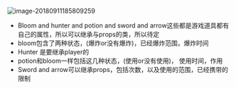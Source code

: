 ![image-20180911185809259](/var/folders/1z/7dj2n4k93g73jj5f_8nxggdw0000gn/T/abnerworks.Typora/image-20180911185809259.png)

- Bloom and hunter and potion and sword and arrow这些都是游戏道具都有自己的属性，所以可以继承与props的类，所以待定
- bloom包含了两种状态，(爆炸or没有爆炸)，已经爆炸范围，爆炸时间
- Hunter 是要继承player的
- potion和bloom一样包括这几种状态，(使用or没有使用)， 使用时间，作用
- Sword and arrow可以继承props，包括次数，以及使用的范围，已经携带的限制

